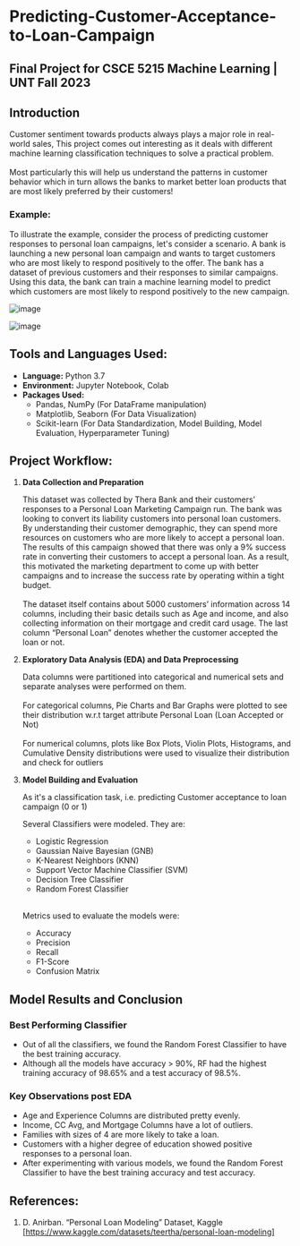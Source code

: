 # Predicting-Customer-Acceptance-to-Loan-Campaign

## Final Project for CSCE 5215 Machine Learning | UNT Fall 2023

## Introduction
Customer sentiment towards products always plays a major role in real-world sales, This project comes out interesting as it deals with different machine learning classification techniques to solve a practical problem. 
<br><br>
Most particularly this will help us understand the patterns in customer behavior which in turn allows the banks to market better loan products that are most likely preferred by their customers!

### Example:

To illustrate the example, consider the process of predicting customer responses to personal loan campaigns, let's consider a scenario. A bank is launching a new personal loan campaign and wants to target customers who are most likely to respond positively to the offer. The bank has a dataset of previous customers and their responses to similar campaigns. Using this data, the bank can train a machine learning model to predict which customers are most likely to respond positively to the new campaign.

![image](https://github.com/user-attachments/assets/0bf291dc-6c69-4737-963c-e23d1e15db1f)

![image](https://github.com/user-attachments/assets/ec9483ed-3de0-4875-b2aa-57f56136b68d)

## Tools and Languages Used:<br>
- <b>Language:</b> Python 3.7<br>
- <b>Environment:</b> Jupyter Notebook, Colab<br>
- <b>Packages Used:</b> <br>
   - Pandas, NumPy (For DataFrame manipulation)<br>
   - Matplotlib, Seaborn (For Data Visualization)<br>
   - Scikit-learn (For Data Standardization, Model Building, Model Evaluation, Hyperparameter Tuning)<br>

## Project Workflow:

1. <b>Data Collection and Preparation</b>

   This dataset was collected by Thera Bank and their customers’ responses to a Personal Loan Marketing Campaign run. The bank was looking to convert its liability customers into personal loan customers. By understanding their customer demographic, they can spend more resources on customers who are more likely to accept a personal loan. The results of this campaign showed that there was only a 9% success rate in converting their customers to accept a personal loan. As a result, this motivated the marketing department to come up with better campaigns and to increase the success rate by operating within a tight budget.
 <br><br>
 The dataset itself contains about 5000 customers’ information across 14 columns, including their basic details such as Age and income, and also collecting information on their mortgage and credit card usage. The last column “Personal Loan” denotes whether the customer accepted the loan or not.

   
2. <b>Exploratory Data Analysis (EDA) and Data Preprocessing </b>

   Data columns were partitioned into categorical and numerical sets and separate analyses were performed on them.
   <br><br>
   For categorical columns, Pie Charts and Bar Graphs were plotted to see their distribution w.r.t target attribute Personal Loan (Loan Accepted or Not)
   <br><br>
   For numerical columns, plots like Box Plots, Violin Plots, Histograms, and Cumulative Density distributions were used to visualize their distribution and check for outliers

   
3. <b>Model Building and Evaluation</b>

   As it's a classification task, i.e. predicting Customer acceptance to loan campaign (0 or 1) <br>

   Several Classifiers were modeled. They are:<br>
   - Logistic Regression
   - Gaussian Naive Bayesian (GNB)
   - K-Nearest Neighbors (KNN)
   - Support Vector Machine Classifier (SVM)
   - Decision Tree Classifier
   - Random Forest Classifier

   <br>

   Metrics used to evaluate the models were:<br>
   - Accuracy
   - Precision
   - Recall
   - F1-Score
   - Confusion Matrix

## Model Results and Conclusion

### Best Performing Classifier
- Out of all the classifiers, we found the Random Forest Classifier to have the best training accuracy.
- Although all the models have accuracy > 90%, RF had the highest training accuracy of 98.65% and a test accuracy of 98.5%.


### Key Observations post EDA
- Age and Experience Columns are distributed pretty evenly.
- Income, CC Avg, and Mortgage Columns have a lot of outliers.
- Families with sizes of 4 are more likely to take a loan.
- Customers with a higher degree of education showed positive responses to a personal loan.
- After experimenting with various models, we found the Random Forest Classifier to have the best training accuracy and test accuracy.




## References:

1. D. Anirban. “Personal Loan Modeling” Dataset, Kaggle
 [https://www.kaggle.com/datasets/teertha/personal-loan-modeling]
